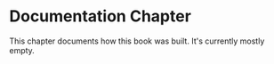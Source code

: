 # Documentation Chapter

This chapter documents how this book was built.
It's currently mostly empty.